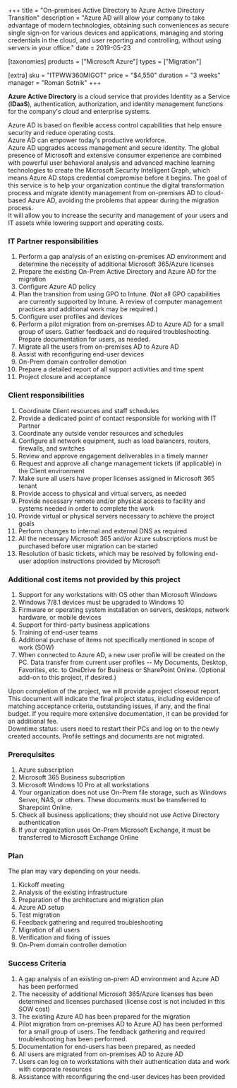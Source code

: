 +++
title = "On-premises Active Directory to Azure Active Directory Transition"
description = "Azure AD will allow your company to take advantage of modern technologies, obtaining such conveniences as secure single sign-on for various devices and applications, managing and storing credentials in the cloud, and user reporting and controlling, without using servers in your office."
date = 2019-05-23

[taxonomies]
products = ["Microsoft Azure"]
types = ["Migration"]

[extra]
sku = "ITPWW360MIGOT"
price = "$4,550"
duration = "3 weeks"
manager = "Roman Sotnik"
+++

**Azure Active Directory** is a cloud service that provides
Identity as a Service (**IDaaS**), authentication, authorization, and
identity management functions for the company's cloud and enterprise
systems.

Azure AD is based on flexible access control capabilities that help
ensure security and reduce operating costs.\
Azure AD can empower today's productive workforce.\
Azure AD upgrades access management and secure identity. The global
presence of Microsoft and extensive consumer experience are combined
with powerful user behavioral analysis and advanced machine learning
technologies to create the Microsoft Security Intelligent Graph, which
means Azure AD stops credential compromise before it begins. The goal of
this service is to help your organization continue the digital
transformation process and migrate identity management from on-premises AD
to cloud-based Azure AD, avoiding the problems that appear during the
migration process.\
It will allow you to increase the security and management of your users
and IT assets while lowering support and operating costs.

### IT Partner responsibilities

1.  Perform a gap analysis of an existing on-premises AD environment and
    determine the necessity of additional Microsoft 365/Azure licenses
2.  Prepare the existing On-Prem Active Directory and Azure AD for the
    migration
3.  Configure Azure AD policy
4.  Plan the transition from using GPO to Intune. (Not all
    GPO capabilities are currently supported by Intune. A
    review of computer management practices and additional work may be
    required.)
5.  Configure user profiles and devices
6.  Perform a pilot migration from on-premises AD to Azure AD for a
    small group of users. Gather feedback and do required
    troubleshooting. Prepare documentation for users, as needed.
7.  Migrate all the users from on-premises AD to Azure AD
8.  Assist with reconfiguring end-user devices
9.  On-Prem domain controller demotion
10. Prepare a detailed report of all support activities and time spent
11. Project closure and acceptance

### Client responsibilities

1.  Coordinate Client resources and staff schedules
2.  Provide a dedicated point of contact responsible for working with IT
    Partner
3.  Coordinate any outside vendor resources and schedules
4.  Configure all network equipment, such as load balancers, routers,
    firewalls, and switches
5.  Review and approve engagement deliverables in a timely manner
6.  Request and approve all change management tickets (if applicable) in
    the Client environment
7.  Make sure all users have proper licenses assigned in Microsoft 365
    tenant
8.  Provide access to physical and virtual servers, as needed
9.  Provide necessary remote and/or physical access to facility and
    systems needed in order to complete the work
10. Provide virtual or physical servers necessary to achieve the project
    goals
11. Perform changes to internal and external DNS as required
12. All the necessary Microsoft 365 and/or Azure subscriptions must be
    purchased before user migration can be started
13. Resolution of basic tickets, which may be resolved by following
    end-user adoption instructions provided by Microsoft 

### Additional cost items not provided by this project

1.  Support for any workstations with OS other than Microsoft Windows
2.  Windows 7/8.1 devices must be upgraded to Windows 10
3.  Firmware or operating system installation on servers, desktops,
    network hardware, or mobile devices
4.  Support for third-party business applications
5.  Training of end-user teams
6.  Additional purchase of items not specifically mentioned in scope of work (SOW)
7.  When connected to Azure AD, a new user profile will be created on
    the PC. Data transfer from current user profiles -- My Documents,
    Desktop, Favorites, etc. to OneDrive for Business or SharePoint
    Online. (Optional add-on to this project, if desired.)

Upon completion of the project, we will provide a project closeout
report. This document will indicate the final project status, including
evidence of matching acceptance criteria, outstanding issues, if any, and the
final budget. If you require more extensive documentation, it can be
provided for an additional fee.\
Downtime status: users need to restart their PCs and log on to the newly
created accounts. Profile settings and documents are not migrated.

### Prerequisites

1.  Azure subscription
2.  Microsoft 365 Business subscription
3.  Microsoft Windows 10 Pro at all workstations
4.  Your organization does not use On-Prem file storage, such as Windows
    Server, NAS, or others. These documents must be transferred
    to Sharepoint Online.
5.  Check all business applications; they should not use Active
    Directory authentication
6.  If your organization uses On-Prem Microsoft Exchange, it must be
    transferred to Microsoft Exchange Online

### Plan

The plan may vary depending on your needs.

1.  Kickoff meeting
2.  Analysis of the existing infrastructure
3.  Preparation of the architecture and migration plan
4.  Azure AD setup
5.  Test migration
6.  Feedback gathering and required troubleshooting
7.  Migration of all users
8.  Verification and fixing of issues
9.  On-Prem domain controller demotion

### Success Criteria

1.  A gap analysis of an existing on-prem AD environment and Azure AD has been 
    performed
2.  The necessity of additional Microsoft 365/Azure licenses has been
    determined and licenses purchased (license cost is not included in
    this SOW cost)
3.  The existing Azure AD has been prepared for the migration
4.  Pilot migration from on-premises AD to Azure AD has been performed for a
    small group of users. The feedback gathering and required
    troubleshooting has been performed.
5.  Documentation for end-users has been prepared, as needed
6.  All users are migrated from on-premises AD to Azure AD
7.  Users can log on to workstations with their authentication data and
    work with corporate resources
8.  Assistance with reconfiguring the end-user devices has been provided
